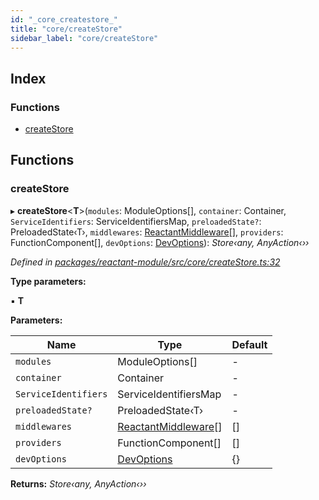 ```yaml
---
id: "_core_createstore_"
title: "core/createStore"
sidebar_label: "core/createStore"
---
```


## Index

### Functions

* [createStore](_core_createstore_.md#createstore)

## Functions

###  createStore

▸ **createStore**<**T**>(`modules`: ModuleOptions[], `container`: Container, `ServiceIdentifiers`: ServiceIdentifiersMap, `preloadedState?`: PreloadedState‹T›, `middlewares`: [ReactantMiddleware](_interfaces_.md#reactantmiddleware)[], `providers`: FunctionComponent[], `devOptions`: [DevOptions](../interfaces/_interfaces_.devoptions.md)): *Store‹any, AnyAction‹››*

*Defined in [packages/reactant-module/src/core/createStore.ts:32](https://github.com/unadlib/reactant/blob/d78fe4b/packages/reactant-module/src/core/createStore.ts#L32)*

**Type parameters:**

▪ **T**

**Parameters:**

Name | Type | Default |
------ | ------ | ------ |
`modules` | ModuleOptions[] | - |
`container` | Container | - |
`ServiceIdentifiers` | ServiceIdentifiersMap | - |
`preloadedState?` | PreloadedState‹T› | - |
`middlewares` | [ReactantMiddleware](_interfaces_.md#reactantmiddleware)[] | [] |
`providers` | FunctionComponent[] | [] |
`devOptions` | [DevOptions](../interfaces/_interfaces_.devoptions.md) | {} |

**Returns:** *Store‹any, AnyAction‹››*
